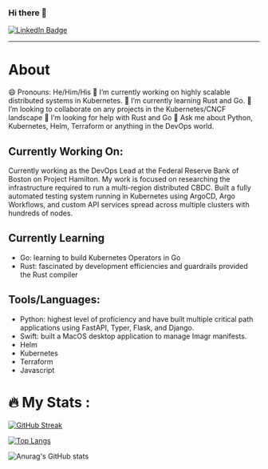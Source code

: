 ### Hi there 👋

<div id="badges">
  <a href="https://www.linkedin.com/in/kyle-crawshaw-086b1132/">
    <img src="https://img.shields.io/badge/LinkedIn-blue?style=for-the-badge&logo=linkedin&logoColor=white" alt="LinkedIn Badge"/>
  </a>
</div>
<img src="https://komarev.com/ghpvc/?username=kylecrawshaw&style=flat-square&color=blue" alt=""/>

---
# About
😄 Pronouns: He/Him/His
🔭 I’m currently working on highly scalable distributed systems in Kubernetes.
🌱 I’m currently learning Rust and Go.
👯 I’m looking to collaborate on any projects in the Kubernetes/CNCF landscape
🤔 I’m looking for help with Rust and Go
💬 Ask me about Python, Kubernetes, Helm, Terraform or anything in the DevOps world.

## Currently Working On:
Currently working as the DevOps Lead at the Federal Reserve Bank of Boston on Project Hamilton. My work is focused on researching the infrastructure required to run a multi-region distributed CBDC. Built a fully automated testing system running in Kubernetes using ArgoCD, Argo Workflows, and custom API services spread across multiple clusters with hundreds of nodes.

## Currently Learning
- Go: learning to build Kubernetes Operators in Go
- Rust: fascinated by development efficiencies and guardrails provided the Rust compiler

## Tools/Languages:
- Python: highest level of proficiency and have built multiple critical path applications using FastAPI, Typer, Flask, and Django.
- Swift: built a MacOS desktop application to manage Imagr manifests.
- Helm
- Kubernetes
- Terraform
- Javascript

# :fire: My Stats :
[![GitHub Streak](http://github-readme-streak-stats.herokuapp.com?user=kylecrawshaw&theme=dark&background=000000)](https://git.io/streak-stats)

[![Top Langs](https://github-readme-stats.vercel.app/api/top-langs/?username=kylecrawshaw&show_icons=true&theme=radical)](https://github.com/anuraghazra/github-readme-stats)

![Anurag's GitHub stats](https://github-readme-stats.vercel.app/api?username=kylecrawshaw&show_icons=true&theme=radical)
